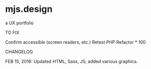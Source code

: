 # mjs.design
a UX portfolio


TO FIX

Confirm accessible (screen readers, etc.)
Retest PHP
Refactor * 100


CHANGELOG

FEB 15, 2016:
Updated HTML, Sass, JS; added various graphics.
